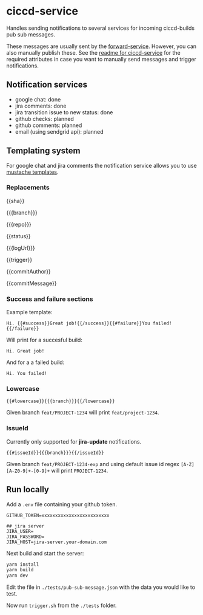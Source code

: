 # ciccd-service

Handles sending notifications to several services for incoming ciccd-builds pub sub messages.

These messages are usually sent by the [forward-service](../forward-service/README.md). However, you can also manually publish these. See the [readme for ciccd-service](../ciccd-service/README.md) for the required attributes in case you want to manually send messages and trigger notifications.

## Notification services

- google chat: done
- jira comments: done
- jira transition issue to new status: done
- github checks: planned
- github comments: planned
- email (using sendgrid api): planned

## Templating system

For google chat and jira comments the notification service allows you to use [mustache templates](https://mustache.github.io/).

### Replacements

{{sha}}

{{{branch}}}

{{{repo}}}

{{status}}

{{{logUrl}}}

{{trigger}}

{{commitAuthor}}

{{commitMessage}}

### Success and failure sections

Example template:

```
Hi. {{#success}}Great job!{{/success}}{{#failure}}You failed!{{/failure}}
```

Will print for a succesful build:

```
Hi. Great job!
```

And for a a failed build:
```
Hi. You failed!
```


### Lowercase

```
{{#lowercase}}{{{branch}}}{{/lowercase}}
```
Given branch `feat/PROJECT-1234` will print `feat/project-1234`.

### IssueId

Currently only supported for **jira-update** notifications.
```
{{#issueId}}{{{branch}}}{{/issueId}}
```
Given branch `feat/PROJECT-1234-exp` and using default issue id regex `[A-Z][A-Z0-9]+-[0-9]+` will print `PROJECT-1234`.

## Run locally

Add a `.env` file containing your github token.

```
GITHUB_TOKEN=xxxxxxxxxxxxxxxxxxxxxxxxx

## jira server
JIRA_USER=
JIRA_PASSWORD=
JIRA_HOST=jira-server.your-domain.com
```

Next build and start the server:

```sh
yarn install
yarn build
yarn dev
```

Edit the file in `./tests/pub-sub-message.json` with the data you would like to test.

Now run `trigger.sh` from the `./tests` folder.